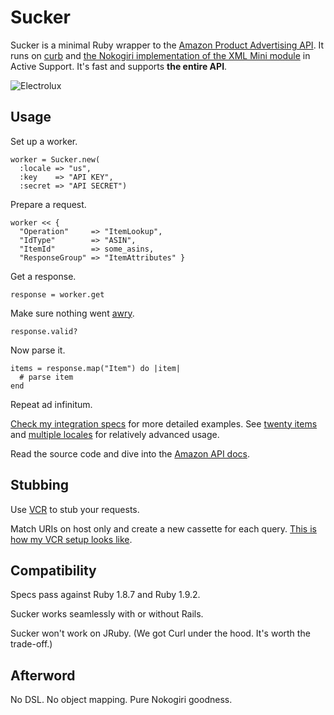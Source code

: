Sucker
======

Sucker is a minimal Ruby wrapper to the [Amazon Product Advertising API](https://affiliate-program.amazon.co.uk/gp/advertising/api/detail/main.html). It runs on [curb](http://github.com/taf2/curb) and [the Nokogiri implementation of the XML Mini module](http://github.com/rails/rails/blob/master/activesupport/lib/active_support/xml_mini/nokogiri.rb) in Active Support. It's fast and supports __the entire API__.

![Electrolux](https://github.com/papercavalier/sucker/raw/master/electrolux.jpg)

Usage
-----

Set up a worker.

    worker = Sucker.new(
      :locale => "us",
      :key    => "API KEY",
      :secret => "API SECRET")

Prepare a request.

    worker << {
      "Operation"     => "ItemLookup",
      "IdType"        => "ASIN",
      "ItemId"        => some_asins,
      "ResponseGroup" => "ItemAttributes" }

Get a response.

    response = worker.get

Make sure nothing went [awry](http://gloss.papercavalier.com/2010/11/01/amazon-call-throttling-demystified.html).

    response.valid?

Now parse it.

    items = response.map("Item") do |item|
      # parse item
    end

Repeat ad infinitum.

[Check my integration specs](http://github.com/papercavalier/sucker/tree/master/spec/integration/) for more detailed examples. See [twenty items](http://github.com/papercavalier/sucker/tree/master/spec/integration/twenty_items_spec.rb) and [multiple locales](http://github.com/papercavalier/sucker/tree/master/spec/integration/multiple_locales_spec.rb) for relatively advanced usage.

Read the source code and dive into the [Amazon API docs](https://affiliate-program.amazon.co.uk/gp/advertising/api/detail/main.html).

Stubbing
--------

Use [VCR](http://github.com/myronmarston/vcr) to stub your requests.

Match URIs on host only and create a new cassette for each query. [This is how my VCR setup looks like](http://github.com/papercavalier/sucker/blob/master/spec/support/vcr.rb).

Compatibility
-------------

Specs pass against Ruby 1.8.7 and Ruby 1.9.2.

Sucker works seamlessly with or without Rails.

Sucker won't work on JRuby. (We got Curl under the hood. It's worth the trade-off.)

Afterword
---------

No DSL. No object mapping. Pure Nokogiri goodness.
